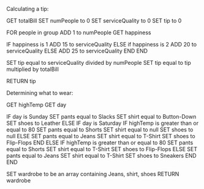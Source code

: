 Calculating a tip:

GET totalBill
SET numPeople to 0
SET serviceQuality to 0
SET tip to 0

FOR people in group
  ADD 1 to numPeople
  GET happiness

  IF happiness is 1
    ADD 15 to serviceQuality
  ELSE if happiness is 2
    ADD 20 to serviceQuality
  ELSE
    ADD 25 to serviceQuality
  END
END

SET tip equal to serviceQuality divided by numPeople
SET tip equal to tip multiplied by totalBill

RETURN tip


Determining what to wear:

GET highTemp
GET day

IF day is Sunday
  SET pants equal to Slacks
  SET shirt equal to Button-Down
  SET shoes to Leather
ELSE IF day is Saturday
  IF highTemp is greater than or equal to 80
    SET pants equal to Shorts
    SET shirt equal to null
    SET shoes to null
  ELSE
    SET pants equal to Jeans
    SET shirt equal to T-Shirt
    SET shoes to Flip-Flops
  END
ELSE
  IF highTemp is greater than or equal to 80
    SET pants equal to Shorts
    SET shirt equal to T-Shirt
    SET shoes to Flip-Flops
  ELSE
    SET pants equal to Jeans
    SET shirt equal to T-Shirt
    SET shoes to Sneakers
  END
END

SET wardrobe to be an array containing Jeans, shirt, shoes
RETURN wardrobe
